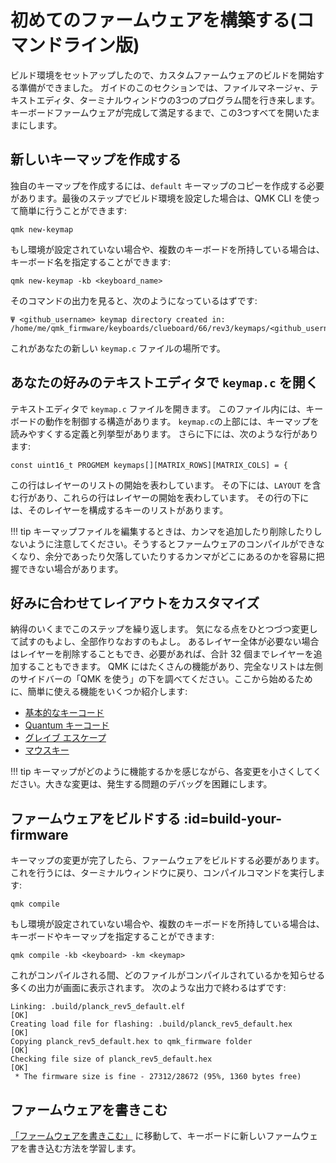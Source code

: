 # 初めてのファームウェアを構築する(コマンドライン版)

<!---
  grep --no-filename "^[ ]*git diff" docs/ja/*.md | sh
  original document: 0.9.44:docs/tutorial_building_firmware.md
  git diff 0.9.44 HEAD -- docs/tutorial_building_firmware.md | cat
-->

ビルド環境をセットアップしたので、カスタムファームウェアのビルドを開始する準備ができました。
ガイドのこのセクションでは、ファイルマネージャ、テキストエディタ、ターミナルウィンドウの3つのプログラム間を行き来します。
キーボードファームウェアが完成して満足するまで、この3つすべてを開いたままにします。

## 新しいキーマップを作成する

独自のキーマップを作成するには、`default` キーマップのコピーを作成する必要があります。最後のステップでビルド環境を設定した場合は、QMK CLI を使って簡単に行うことができます:

    qmk new-keymap

もし環境が設定されていない場合や、複数のキーボードを所持している場合は、キーボード名を指定することができます:

    qmk new-keymap -kb <keyboard_name>

そのコマンドの出力を見ると、次のようになっているはずです:

    Ψ <github_username> keymap directory created in: /home/me/qmk_firmware/keyboards/clueboard/66/rev3/keymaps/<github_username>

これがあなたの新しい `keymap.c` ファイルの場所です。

## あなたの好みのテキストエディタで `keymap.c` を開く

テキストエディタで `keymap.c` ファイルを開きます。
このファイル内には、キーボードの動作を制御する構造があります。
`keymap.c`の上部には、キーマップを読みやすくする定義と列挙型があります。
さらに下には、次のような行があります:

    const uint16_t PROGMEM keymaps[][MATRIX_ROWS][MATRIX_COLS] = {

この行はレイヤーのリストの開始を表わしています。
その下には、`LAYOUT` を含む行があり、これらの行はレイヤーの開始を表わしています。
その行の下には、そのレイヤーを構成するキーのリストがあります。

!!! tip
    キーマップファイルを編集するときは、カンマを追加したり削除したりしないように注意してください。そうするとファームウェアのコンパイルができなくなり、余分であったり欠落していたりするカンマがどこにあるのかを容易に把握できない場合があります。

## 好みに合わせてレイアウトをカスタマイズ

納得のいくまでこのステップを繰り返します。
気になる点をひとつづつ変更して試すのもよし、全部作りなおすのもよし。
あるレイヤー全体が必要ない場合はレイヤーを削除することもでき、必要があれば、合計 32 個までレイヤーを追加することもできます。
QMK にはたくさんの機能があり、完全なリストは左側のサイドバーの「QMK を使う」の下を調べてください。ここから始めるために、簡単に使える機能をいくつか紹介します:

* [基本的なキーコード](ja/keycodes_basic.md)
* [Quantum キーコード](ja/quantum_keycodes.md)
* [グレイブ エスケープ](ja/feature_grave_esc.md)
* [マウスキー](ja/feature_mouse_keys.md)

!!! tip
    キーマップがどのように機能するかを感じながら、各変更を小さくしてください。大きな変更は、発生する問題のデバッグを困難にします。

## ファームウェアをビルドする :id=build-your-firmware

キーマップの変更が完了したら、ファームウェアをビルドする必要があります。これを行うには、ターミナルウィンドウに戻り、コンパイルコマンドを実行します:

    qmk compile

もし環境が設定されていない場合や、複数のキーボードを所持している場合は、キーボードやキーマップを指定することができます:

    qmk compile -kb <keyboard> -km <keymap>

これがコンパイルされる間、どのファイルがコンパイルされているかを知らせる多くの出力が画面に表示されます。
次のような出力で終わるはずです:

```
Linking: .build/planck_rev5_default.elf                                                             [OK]
Creating load file for flashing: .build/planck_rev5_default.hex                                     [OK]
Copying planck_rev5_default.hex to qmk_firmware folder                                              [OK]
Checking file size of planck_rev5_default.hex                                                       [OK]
 * The firmware size is fine - 27312/28672 (95%, 1360 bytes free)
```

## ファームウェアを書きこむ

[「ファームウェアを書きこむ」](ja/tutorial_flashing.md) に移動して、キーボードに新しいファームウェアを書き込む方法を学習します。
